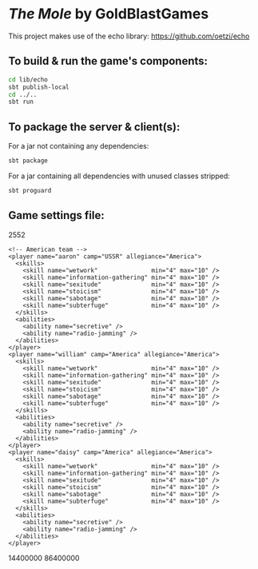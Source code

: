 # _The Mole_ by GoldBlastGames

This project makes use of the echo library: https://github.com/oetzi/echo

## To build & run the game's components:

```bash
cd lib/echo
sbt publish-local
cd ../..
sbt run
```

## To package the server & client(s):

For a jar not containing any dependencies:
```bash
sbt package
```

For a jar containing all dependencies with unused classes stripped:
```bash
sbt proguard
```

## Game settings file:

<!--
     This is an example game configuration file for GoldBlastGame's 'The Mole'.
  -->
<game>
  <port>2552</port>

  <players>
    <!-- Soviet team -->
    <player name="kane" camp="America" allegiance="USSR">
      <skills>
        <skill name="wetwork"               min="4" max="10" />
        <skill name="information-gathering" min="4" max="10" />
        <skill name="sexitude"              min="4" max="10" />
        <skill name="stoicism"              min="4" max="10" />
        <skill name="sabotage"              min="4" max="10" />
        <skill name="subterfuge"            min="4" max="10" />
      </skills>
      <abilities>
        <ability name="secretive" />
        <ability name="radio-jamming" />
      </abilities>
    </player>
    <player name="robert" camp="USSR" allegiance="USSR">
      <skills>
        <skill name="wetwork"               min="4" max="10" />
        <skill name="information-gathering" min="4" max="10" />
        <skill name="sexitude"              min="4" max="10" />
        <skill name="stoicism"              min="4" max="10" />
        <skill name="sabotage"              min="4" max="10" />
        <skill name="subterfuge"            min="4" max="10" />
      </skills>
      <abilities>
        <ability name="secretive" />
        <ability name="radio-jamming" />
      </abilities>
    </player>
    <player name="franklin" camp="USSR" allegiance="USSR">
      <skills>
        <skill name="wetwork"               min="4" max="10" />
        <skill name="information-gathering" min="4" max="10" />
        <skill name="sexitude"              min="4" max="10" />
        <skill name="stoicism"              min="4" max="10" />
        <skill name="sabotage"              min="4" max="10" />
        <skill name="subterfuge"            min="4" max="10" />
      </skills>
      <abilities>
        <ability name="secretive" />
        <ability name="radio-jamming" />
      </abilities>
    </player>

    <!-- American team -->
    <player name="aaron" camp="USSR" allegiance="America">
      <skills>
        <skill name="wetwork"               min="4" max="10" />
        <skill name="information-gathering" min="4" max="10" />
        <skill name="sexitude"              min="4" max="10" />
        <skill name="stoicism"              min="4" max="10" />
        <skill name="sabotage"              min="4" max="10" />
        <skill name="subterfuge"            min="4" max="10" />
      </skills>
      <abilities>
        <ability name="secretive" />
        <ability name="radio-jamming" />
      </abilities>
    </player>
    <player name="william" camp="America" allegiance="America">
      <skills>
        <skill name="wetwork"               min="4" max="10" />
        <skill name="information-gathering" min="4" max="10" />
        <skill name="sexitude"              min="4" max="10" />
        <skill name="stoicism"              min="4" max="10" />
        <skill name="sabotage"              min="4" max="10" />
        <skill name="subterfuge"            min="4" max="10" />
      </skills>
      <abilities>
        <ability name="secretive" />
        <ability name="radio-jamming" />
      </abilities>
    </player>
    <player name="daisy" camp="America" allegiance="America">
      <skills>
        <skill name="wetwork"               min="4" max="10" />
        <skill name="information-gathering" min="4" max="10" />
        <skill name="sexitude"              min="4" max="10" />
        <skill name="stoicism"              min="4" max="10" />
        <skill name="sabotage"              min="4" max="10" />
        <skill name="subterfuge"            min="4" max="10" />
      </skills>
      <abilities>
        <ability name="secretive" />
        <ability name="radio-jamming" />
      </abilities>
    </player>
  </players>

  <session>
    <dropFreq>14400000</dropFreq>
    <missionFreq>86400000</missionFreq>
  </session>
</game>
